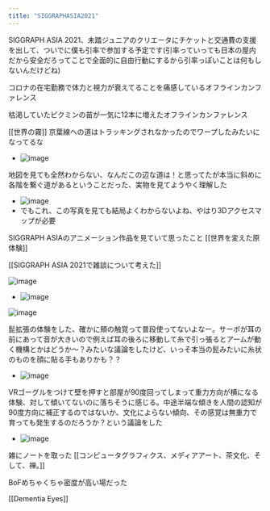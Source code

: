 ```yaml
---
title: "SIGGRAPHASIA2021"
---
```


SIGGRAPH ASIA 2021、未踏ジュニアのクリエータにチケットと交通費の支援を出して、ついでに僕も引率で参加する予定です(引率っていっても日本の屋内だから安全だろってことで全面的に自由行動にするから引率っぽいことは何もしないんだけどね)

コロナの在宅勤務で体力と視力が衰えてることを痛感しているオフラインカンファレンス

枯渇していたピクミンの苗が一気に12本に増えたオフラインカンファレンス

[[世界の霧]]
京葉線への道はトラッキングされなかったのでワープしたみたいになってるな
- ![image](https://gyazo.com/dc3987f75a04932d8978afb0b974afd8/thumb/1000)

地図を見ても全然わからない、なんだこの辺な道は！と思ってたが本当に斜めに各階を繋ぐ道があるということだった、実物を見てようやく理解した
- ![image](https://gyazo.com/5975266acd10eca612b6597143a86a54/thumb/1000)
- でもこれ、この写真を見ても結局よくわからないよね、やはり3Dアクセスマップが必要

SIGGRAPH ASIAのアニメーション作品を見ていて思ったこと
[[世界を変えた原体験]]

[[SIGGRAPH ASIA 2021で雑談について考えた]]

![image](https://gyazo.com/1b073c945a6a1ff50ad9b002c69d77a4/thumb/1000)
- ![image](https://gyazo.com/59950d091a4ad2ba11219add1c156b7d/thumb/1000)

![image](https://gyazo.com/1ca2b9821a7ac6b4f16922dac35ff9f1/thumb/1000)

髭拡張の体験をした、確かに頬の触覚って普段使ってないよなー。サーボが耳の前にあって音が大きいので例えば耳の後ろに移動して糸で引っ張るとアームが動く機構とかはどうか〜？みたいな議論をしたけど、いっそ本当の髭みたいに糸状のものを顔に貼る手もありかも？？
- ![image](https://gyazo.com/7eff7f3def276fbf1ae2b609bfe6fe87/thumb/1000)

VRゴーグルをつけて壁を押すと部屋が90度回ってしまって重力方向が横になる体験、対して傾いてないのに落ちそうに感じる。中途半端な傾きを人間の認知が90度方向に補正するのではないか、文化によらない傾向、その感覚は無重力で育っても発生するのだろうか？という議論をした
- ![image](https://gyazo.com/a437975932ebfbffae39ab6949286869/thumb/1000)

雑にノートを取った
[[コンピュータグラフィクス、メディアアート、茶文化、そして、禅。]]

BoFめちゃくちゃ密度が高い場だった

[[Dementia Eyes]]

